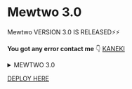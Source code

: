 # Mewtwo 3.0
 Mewtwo VERSION 3.0 IS RELEASED⚡⚡ 

**You got any error contact me** 👇
[KANEKI ](https://t.me/Swami_2_0_0_5)

<details>
<summary> MEWTWO 3.0 </summary>
<img src="https://telegra.ph/file/136c61a6d5da4e46176ba.jpg" />
</details>

[DEPLOY HERE](https://dashboard.heroku.com/new?button-url=https%3A%2F%2Fgithub.com%2FSwami-482%2FMewtwo-3.0&template=https%3A%2F%2Fgithub.com%2FSwami-482%2FMewtwo-3.0)
</details>


